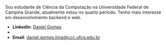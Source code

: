 

Sou estudante de Ciência da Computação na Universidade Federal de Campina Grande, atualmente estou no quarto período. Tenho mais interesse em desenvolvimento backend e web.

- **Linkedin**: [Daniel Gomes](https://www.linkedin.com/in/daniel-gomes-3a5ba2206/)
- 
- **Email**: daniel.gomes.lima@ccc.ufcg.edu.br

